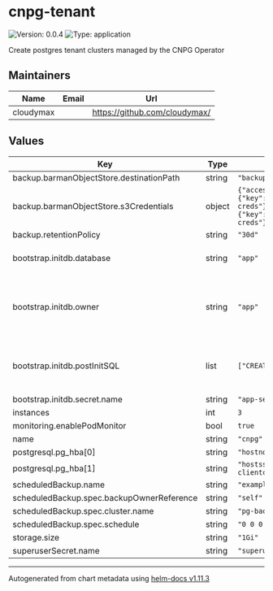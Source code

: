 # cnpg-tenant

![Version: 0.0.4](https://img.shields.io/badge/Version-0.0.4-informational?style=flat-square) ![Type: application](https://img.shields.io/badge/Type-application-informational?style=flat-square)

Create postgres tenant clusters managed by the CNPG Operator

## Maintainers

| Name | Email | Url |
| ---- | ------ | --- |
| cloudymax |  | <https://github.com/cloudymax/> |

## Values

| Key | Type | Default | Description |
|-----|------|---------|-------------|
| backup.barmanObjectStore.destinationPath | string | `"backups"` |  |
| backup.barmanObjectStore.s3Credentials | object | `{"accessKeyId":{"key":"ACCESS_KEY_ID","name":"aws-creds"},"secretAccessKey":{"key":"ACCESS_SECRET_KEY","name":"aws-creds"}}` | how long to keep backups for |
| backup.retentionPolicy | string | `"30d"` |  |
| bootstrap.initdb.database | string | `"app"` | initial database to create |
| bootstrap.initdb.owner | string | `"app"` | owner of the initial database that is created above |
| bootstrap.initdb.postInitSQL | list | `["CREATE ROLE friend"]` | list of SQL commands to run as part of the init scripts |
| bootstrap.initdb.secret.name | string | `"app-secret"` |  |
| instances | int | `3` |  |
| monitoring.enablePodMonitor | bool | `true` |  |
| name | string | `"cnpg"` |  |
| postgresql.pg_hba[0] | string | `"hostnossl all all 0.0.0.0/0 reject"` |  |
| postgresql.pg_hba[1] | string | `"hostssl all all 0.0.0.0/0 cert clientcert=verify-full"` |  |
| scheduledBackup.name | string | `"example-backup"` |  |
| scheduledBackup.spec.backupOwnerReference | string | `"self"` |  |
| scheduledBackup.spec.cluster.name | string | `"pg-backup"` |  |
| scheduledBackup.spec.schedule | string | `"0 0 0 * * *"` |  |
| storage.size | string | `"1Gi"` |  |
| superuserSecret.name | string | `"superuser-secret"` |  |

----------------------------------------------
Autogenerated from chart metadata using [helm-docs v1.11.3](https://github.com/norwoodj/helm-docs/releases/v1.11.3)
